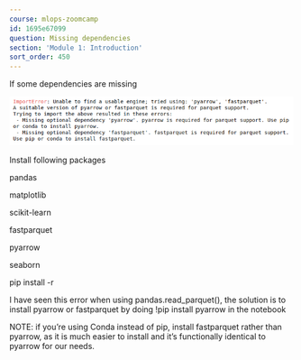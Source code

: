```yaml
---
course: mlops-zoomcamp
id: 1695e67099
question: Missing dependencies
section: 'Module 1: Introduction'
sort_order: 450
---
```


If some dependencies are missing

![Image](images/mlops-zoomcamp/image_7c6ef087.png)

Install following packages

pandas

matplotlib

scikit-learn

fastparquet

pyarrow

seaborn

pip install -r

I have seen this error when using pandas.read_parquet(), the solution is to install pyarrow or fastparquet by doing !pip install pyarrow in the notebook

NOTE: if you’re using Conda instead of pip, install fastparquet rather than pyarrow, as it is much easier to install and it’s functionally identical to pyarrow for our needs.

